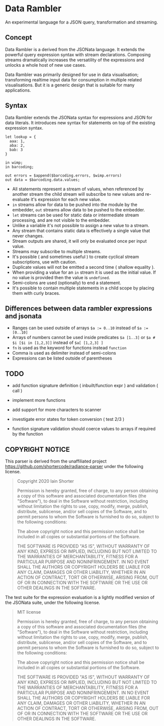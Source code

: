 # Data Rambler

An experimental language for a JSON query, transformation and streaming.

## Concept

Data Rambler is a derived from the JSONata language. It extends the powerful query expression syntax with stream declarations. Composing streams dramatically increases the versatility of the expressions and unlocks a whole host of new use cases.

Data Rambler was primarily designed for use in data visualisation; transforming realtime input data for consumption in multiple related visualisations. But it is a generic design that is suitable for many applications.

## Syntax

Data Rambler extends the JSONata syntax for expressions and JSON for data literals. It introduces new syntax for statements on top of the existing expression syntax.

```
let lookup = {
  aaa: 1,
  aba: 2,
  bab: 3
}

in wimp;
in barcoding;

out errors = $append($barcoding.errors, $wimp.errors)
out data = $barcoding.data.values;
```

- All statements represent a stream of values, when referenced by another stream the child stream will subscribe to new values and re-evaluate it's expression for each new value.
- `in` streams allow for data to be pushed into the module by the embedder, `out` streams allow data to be pushed to the embedder.
- `let` streams can be used for static data or intermediate stream processing, and are not visible to the embedder.
- Unlike a variable it's not possible to assign a new value to a stream.
- Any stream that contains static data is effectively a single value that never changes.
- Stream outputs are shared, it will only be evaluated once per input value.
- Streams may subscribe to multiple streams.
- It's possible ( and sometimes useful ) to create cyclical stream subscriptions, use with caution.
- Duplicate values will not be emitted a second time ( shallow equality ).
- When providing a value for an `in` stream it is used as the initial value. If no value is provided then the value is `undefined`.
- Semi-colons are used (optionally) to end a statement.
- It's possible to contain multiple statements in a child scope by placing them with curly braces.

## Differences between data rambler expressions and jsonata

- Ranges can be used outside of arrays `$a := 0..10` instead of `$a := [0..10]`
- Arrays of numbers cannot be used inside predicates `$a [1..3]` or `$a # $i [$i in [1,2,3]]` instead of `$a[ [1,2,3] ]`
- `fn` is used as the keyword for functions instead `function`
- Comma is used as delimiter instead of semi-colons
- Expressions can be listed outside of parentheses

## TODO

- add function signature definition ( inbuilt/function expr ) and validation ( call )
- implement more functions
- add support for more characters to scanner

- investigate error states for token conversion ( test 2/3 )
- function signature validation should coerce values to arrays if required by the function

## COPYRIGHT NOTICE

This parser is derived from the unaffiliated project <https://github.com/shortercode/radiance-parser> under the following license.

> Copyright 2020 Iain Shorter
>
> Permission is hereby granted, free of charge, to any person obtaining a copy of this software and associated documentation files (the "Software"), to deal in the Software without restriction, including without limitation the rights to use, copy, modify, merge, publish, distribute, sublicense, and/or sell copies of the Software, and to permit persons to whom the Software is furnished to do so, subject to the following conditions:
>
> The above copyright notice and this permission notice shall be included in all copies or substantial portions of the Software.
>
> THE SOFTWARE IS PROVIDED "AS IS", WITHOUT WARRANTY OF ANY KIND, EXPRESS OR IMPLIED, INCLUDING BUT NOT LIMITED TO THE WARRANTIES OF MERCHANTABILITY, FITNESS FOR A PARTICULAR PURPOSE AND NONINFRINGEMENT. IN NO EVENT SHALL THE AUTHORS OR COPYRIGHT HOLDERS BE LIABLE FOR ANY CLAIM, DAMAGES OR OTHER LIABILITY, WHETHER IN AN ACTION OF CONTRACT, TORT OR OTHERWISE, ARISING FROM, OUT OF OR IN CONNECTION WITH THE SOFTWARE OR THE USE OR OTHER DEALINGS IN THE SOFTWARE.

The test suite for the expression evaluation is a lightly modified version of the JSONata suite, under the following license.

> MIT license
>
> Permission is hereby granted, free of charge, to any person obtaining a copy
> of this software and associated documentation files (the "Software"), to deal
> in the Software without restriction, including without limitation the rights
> to use, copy, modify, merge, publish, distribute, sublicense, and/or sell
> copies of the Software, and to permit persons to whom the Software is
> furnished to do so, subject to the following conditions:
>
> The above copyright notice and this permission notice shall be included in
> all copies or substantial portions of the Software.
>
> THE SOFTWARE IS PROVIDED "AS IS", WITHOUT WARRANTY OF ANY KIND, EXPRESS OR
> IMPLIED, INCLUDING BUT NOT LIMITED TO THE WARRANTIES OF MERCHANTABILITY,
> FITNESS FOR A PARTICULAR PURPOSE AND NONINFRINGEMENT. IN NO EVENT SHALL THE
> AUTHORS OR COPYRIGHT HOLDERS BE LIABLE FOR ANY CLAIM, DAMAGES OR OTHER
> LIABILITY, WHETHER IN AN ACTION OF CONTRACT, TORT OR OTHERWISE, ARISING FROM,
> OUT OF OR IN CONNECTION WITH THE SOFTWARE OR THE USE OR OTHER DEALINGS IN
> THE SOFTWARE.

